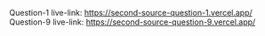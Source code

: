 Question-1 live-link:   https://second-source-question-1.vercel.app/
Question-9 live-link:   https://second-source-question-9.vercel.app/
